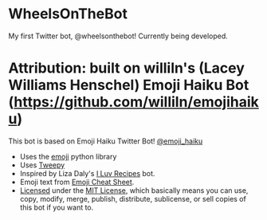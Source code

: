# WheelsOnTheBot
My first Twitter bot, @wheelsonthebot! Currently being developed.

# Attribution: built on williln's (Lacey Williams Henschel) Emoji Haiku Bot (https://github.com/williln/emojihaiku) 
This bot is based on Emoji Haiku Twitter Bot! [@emoji_haiku](https://www.twitter.com/emoji_haiku)
- Uses the [emoji](https://pypi.python.org/pypi/emoji) python library 
- Uses [Tweepy](http://www.tweepy.org/) 
- Inspired by Liza Daly's [I Luv Recipes](https://github.com/lizadaly/i_luv_recipes) bot. 
- Emoji text from [Emoji Cheat Sheet](http://www.emoji-cheat-sheet.com/). 
- [Licensed](LICENSE.md) under the [MIT License](http://choosealicense.com/licenses/mit/), which basically means you can use, copy, modify, merge, publish, distribute, sublicense, or sell copies of this bot if you want to. 